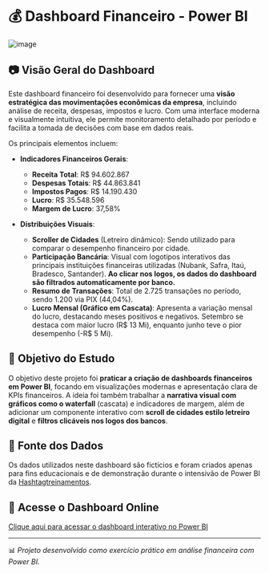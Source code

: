 # 💰 Dashboard Financeiro - Power BI

![image](https://github.com/user-attachments/assets/964ae141-01a0-461c-8b77-c370cdfeff66)

## 📷 Visão Geral do Dashboard

Este dashboard financeiro foi desenvolvido para fornecer uma **visão estratégica das movimentações econômicas da empresa**, incluindo análise de receita, despesas, impostos e lucro. Com uma interface moderna e visualmente intuitiva, ele permite monitoramento detalhado por período e facilita a tomada de decisões com base em dados reais.

Os principais elementos incluem:

- **Indicadores Financeiros Gerais**:
  - **Receita Total**: R$ 94.602.867  
  - **Despesas Totais**: R$ 44.863.841  
  - **Impostos Pagos**: R$ 14.190.430  
  - **Lucro**: R$ 35.548.596  
  - **Margem de Lucro**: 37,58%

- **Distribuições Visuais**:
  - **Scroller de Cidades** (Letreiro dinâmico): Sendo utilizado para comparar o desempenho financeiro por cidade.
  - **Participação Bancária**: Visual com logotipos interativos das principais instituições financeiras utilizadas (Nubank, Safra, Itaú, Bradesco, Santander). **Ao clicar nos logos, os dados do dashboard são filtrados automaticamente por banco.**  
  - **Resumo de Transações**: Total de 2.725 transações no período, sendo 1.200 via PIX (44,04%).  
  - **Lucro Mensal (Gráfico em Cascata)**: Apresenta a variação mensal do lucro, destacando meses positivos e negativos. Setembro se destaca com maior lucro (R$ 13 Mi), enquanto junho teve o pior desempenho (-R$ 5 Mi).

## 🎯 Objetivo do Estudo

O objetivo deste projeto foi **praticar a criação de dashboards financeiros em Power BI**, focando em visualizações modernas e apresentação clara de KPIs financeiros. A ideia foi também trabalhar a **narrativa visual com gráficos como o waterfall** (cascata) e indicadores de margem, além de adicionar um componente interativo com **scroll de cidades estilo letreiro digital** e **filtros clicáveis nos logos dos bancos**.

## 🎲 Fonte dos Dados

Os dados utilizados neste dashboard são fictícios e foram criados apenas para fins educacionais e de demonstração durante o intensivão de Power BI da [Hashtagtreinamentos](https://www.hashtagtreinamentos.com).

## 🔗 Acesse o Dashboard Online

[Clique aqui para acessar o dashboard interativo no Power BI](https://app.powerbi.com/view?r=eyJrIjoiZmM0ZGJkNzYtYzcwMS00Mzk3LThhMWMtZDgyMmVmYjNlYTMzIiwidCI6ImRiYTQ3MzJjLTU5ZWMtNDFlYi05NDdjLTdkN2UxOTUzOWRhYSJ9)

---

📊 *Projeto desenvolvido como exercício prático em análise financeira com Power BI.*
